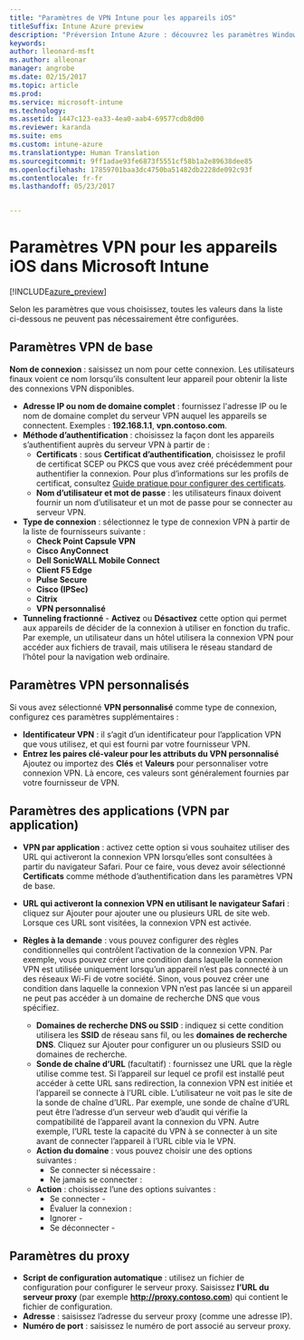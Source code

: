 ```yaml
---
title: "Paramètres de VPN Intune pour les appareils iOS"
titleSuffix: Intune Azure preview
description: "Préversion Intune Azure : découvrez les paramètres Windows Intune que vous pouvez utiliser pour configurer des connexions VPN sur des appareils iOS."
keywords: 
author: lleonard-msft
ms.author: alleonar
manager: angrobe
ms.date: 02/15/2017
ms.topic: article
ms.prod: 
ms.service: microsoft-intune
ms.technology: 
ms.assetid: 1447c123-ea33-4ea0-aab4-69577cdb8d00
ms.reviewer: karanda
ms.suite: ems
ms.custom: intune-azure
ms.translationtype: Human Translation
ms.sourcegitcommit: 9ff1adae93fe6873f5551cf58b1a2e89638dee85
ms.openlocfilehash: 17859701baa3dc4750ba51482db2228de092c93f
ms.contentlocale: fr-fr
ms.lasthandoff: 05/23/2017


---
```


# <a name="vpn-settings-for-ios-devices-in-microsoft-intune"></a>Paramètres VPN pour les appareils iOS dans Microsoft Intune

[!INCLUDE[azure_preview](./includes/azure_preview.md)]

Selon les paramètres que vous choisissez, toutes les valeurs dans la liste ci-dessous ne peuvent pas nécessairement être configurées.

## <a name="base-vpn-settings"></a>Paramètres VPN de base


**Nom de connexion** : saisissez un nom pour cette connexion. Les utilisateurs finaux voient ce nom lorsqu’ils consultent leur appareil pour obtenir la liste des connexions VPN disponibles.
- **Adresse IP ou nom de domaine complet** : fournissez l'adresse IP ou le nom de domaine complet du serveur VPN auquel les appareils se connectent. Exemples : **192.168.1.1**, **vpn.contoso.com**.
- **Méthode d’authentification** : choisissez la façon dont les appareils s’authentifient auprès du serveur VPN à partir de :
    - **Certificats** : sous **Certificat d’authentification**, choisissez le profil de certificat SCEP ou PKCS que vous avez créé précédemment pour authentifier la connexion. Pour plus d’informations sur les profils de certificat, consultez [Guide pratique pour configurer des certificats](certificates-configure.md).
    - **Nom d’utilisateur et mot de passe** : les utilisateurs finaux doivent fournir un nom d’utilisateur et un mot de passe pour se connecter au serveur VPN.
- **Type de connexion** : sélectionnez le type de connexion VPN à partir de la liste de fournisseurs suivante :
    - **Check Point Capsule VPN**
    - **Cisco AnyConnect**
    - **Dell SonicWALL Mobile Connect**
    - **Client F5 Edge**
    - **Pulse Secure**
    - **Cisco (IPSec)**
    - **Citrix**
    - **VPN personnalisé**
- **Tunneling fractionné** - **Activez** ou **Désactivez** cette option qui permet aux appareils de décider de la connexion à utiliser en fonction du trafic. Par exemple, un utilisateur dans un hôtel utilisera la connexion VPN pour accéder aux fichiers de travail, mais utilisera le réseau standard de l’hôtel pour la navigation web ordinaire.


## <a name="custom-vpn-settings"></a>Paramètres VPN personnalisés

Si vous avez sélectionné **VPN personnalisé** comme type de connexion, configurez ces paramètres supplémentaires :

- **Identificateur VPN** : il s’agit d’un identificateur pour l’application VPN que vous utilisez, et qui est fourni par votre fournisseur VPN.
- **Entrez les paires clé-valeur pour les attributs du VPN personnalisé** Ajoutez ou importez des **Clés** et **Valeurs** pour personnaliser votre connexion VPN. Là encore, ces valeurs sont généralement fournies par votre fournisseur de VPN.

## <a name="apps-per-app-vpn-settings"></a>Paramètres des applications (VPN par application)

- **VPN par application** : activez cette option si vous souhaitez utiliser des URL qui activeront la connexion VPN lorsqu’elles sont consultées à partir du navigateur Safari. Pour ce faire, vous devez avoir sélectionné **Certificats** comme méthode d’authentification dans les paramètres VPN de base.
- **URL qui activeront la connexion VPN en utilisant le navigateur Safari** : cliquez sur Ajouter pour ajouter une ou plusieurs URL de site web. Lorsque ces URL sont visitées, la connexion VPN est activée.

- **Règles à la demande** : vous pouvez configurer des règles conditionnelles qui contrôlent l’activation de la connexion VPN. Par exemple, vous pouvez créer une condition dans laquelle la connexion VPN est utilisée uniquement lorsqu’un appareil n’est pas connecté à un des réseaux Wi-Fi de votre société. Sinon, vous pouvez créer une condition dans laquelle la connexion VPN n’est pas lancée si un appareil ne peut pas accéder à un domaine de recherche DNS que vous spécifiez.

    - **Domaines de recherche DNS ou SSID** : indiquez si cette condition utilisera les **SSID** de réseau sans fil, ou les **domaines de recherche DNS**. Cliquez sur Ajouter pour configurer un ou plusieurs SSID ou domaines de recherche.
    - **Sonde de chaîne d’URL** (facultatif) : fournissez une URL que la règle utilise comme test. Si l’appareil sur lequel ce profil est installé peut accéder à cette URL sans redirection, la connexion VPN est initiée et l’appareil se connecte à l’URL cible. L’utilisateur ne voit pas le site de la sonde de chaîne d’URL. Par exemple, une sonde de chaîne d’URL peut être l’adresse d’un serveur web d’audit qui vérifie la compatibilité de l’appareil avant la connexion du VPN. Autre exemple, l’URL teste la capacité du VPN à se connecter à un site avant de connecter l’appareil à l’URL cible via le VPN.
    - **Action du domaine** : vous pouvez choisir une des options suivantes :
        - Se connecter si nécessaire : 
        - Ne jamais se connecter : 
    - **Action** : choisissez l’une des options suivantes :
        - Se connecter - 
        - Évaluer la connexion : 
        - Ignorer - 
        - Se déconnecter - 


## <a name="proxy-settings"></a>Paramètres du proxy

- **Script de configuration automatique** : utilisez un fichier de configuration pour configurer le serveur proxy. Saisissez **l’URL du serveur proxy** (par exemple **http://proxy.contoso.com**) qui contient le fichier de configuration.
- **Adresse** : saisissez l’adresse du serveur proxy (comme une adresse IP).
- **Numéro de port** : saisissez le numéro de port associé au serveur proxy.

